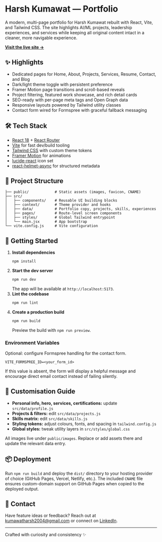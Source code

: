 # Harsh Kumawat — Portfolio

A modern, multi-page portfolio for Harsh Kumawat rebuilt with React, Vite, and Tailwind CSS. The site highlights AI/ML projects, leadership experiences, and services while keeping all original content intact in a cleaner, more navigable experience.

<a href="https://harshk.is-a.dev" target="_blank" rel="noreferrer">**Visit the live site →**</a>

## ✨ Highlights
- Dedicated pages for Home, About, Projects, Services, Resume, Contact, and Blog
- Dark/light theme toggle with persistent preference
- Framer Motion page transitions and scroll-based reveals
- Project filtering, featured work showcase, and rich detail cards
- SEO-ready with per-page meta tags and Open Graph data
- Responsive layouts powered by Tailwind utility classes
- Contact form wired for Formspree with graceful fallback messaging

## 🛠️ Tech Stack
- [React 18](https://react.dev/) + [React Router](https://reactrouter.com/)
- [Vite](https://vitejs.dev/) for fast dev/build tooling
- [Tailwind CSS](https://tailwindcss.com/) with custom theme tokens
- [Framer Motion](https://www.framer.com/motion/) for animations
- [lucide-react](https://lucide.dev/) icon set
- [react-helmet-async](https://github.com/staylor/react-helmet-async) for structured metadata

## 📂 Project Structure
```
├── public/            # Static assets (images, favicon, CNAME)
├── src/
│   ├── components/    # Reusable UI building blocks
│   ├── context/       # Theme provider and hooks
│   ├── data/          # Portfolio copy, projects, skills, experiences
│   ├── pages/         # Route-level screen components
│   ├── styles/        # Global Tailwind entrypoint
│   └── main.jsx       # App bootstrap
└── vite.config.js     # Vite configuration
```

## 🚀 Getting Started
1. **Install dependencies**
   ```bash
   npm install
   ```
2. **Start the dev server**
   ```bash
   npm run dev
   ```
   The app will be available at `http://localhost:5173`.
3. **Lint the codebase**
   ```bash
   npm run lint
   ```
4. **Create a production build**
   ```bash
   npm run build
   ```
   Preview the build with `npm run preview`.

### Environment Variables
Optional: configure Formspree handling for the contact form.
```
VITE_FORMSPREE_ID=<your_form_id>
```
If this value is absent, the form will display a helpful message and encourage direct email contact instead of failing silently.

## 🧩 Customisation Guide
- **Personal info, hero, services, certifications:** update `src/data/profile.js`
- **Projects & filters:** edit `src/data/projects.js`
- **Skills matrix:** edit `src/data/skills.js`
- **Styling tokens:** adjust colours, fonts, and spacing in `tailwind.config.js`
- **Global styles:** tweak utility layers in `src/styles/global.css`

All images live under `public/images`. Replace or add assets there and update the relevant data entry.

## 📦 Deployment
Run `npm run build` and deploy the `dist/` directory to your hosting provider of choice (GitHub Pages, Vercel, Netlify, etc.). The included `CNAME` file ensures custom-domain support on GitHub Pages when copied to the deployed output.

## 🤝 Contact
Have feature ideas or feedback? Reach out at [kumawatharsh2004@gmail.com](mailto:kumawatharsh2004@gmail.com) or connect on [LinkedIn](https://www.linkedin.com/in/harsh-kumawat-069bb324b/).

---
Crafted with curiosity and consistency ✨
